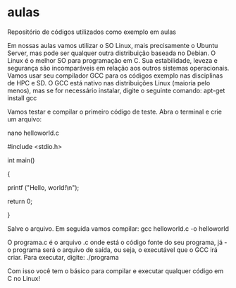 # aulas
Repositório de códigos utilizados como exemplo em aulas

Em nossas aulas vamos utilizar o SO Linux, mais precisamente o Ubuntu Server, mas pode ser qualquer outra distribuição baseada no Debian.
O Linux é o melhor SO para programação em C. Sua estabilidade, leveza e segurança são incomparáveis em relação aos outros sistemas operacionais.
Vamos usar seu compilador  GCC para os códigos exemplo nas disciplinas de HPC e SD.
O GCC está nativo nas distribuições Linux (maioria pelo menos), mas se for necessário instalar,  digite o seguinte comando:  apt-get install gcc

Vamos testar e compilar o primeiro código de teste. Abra o terminal e crie um arquivo:

nano helloworld.c

#include <stdio.h>

int main()

{

printf ("Hello, world!\n");

return 0;

}


Salve o arquivo.
Em seguida vamos compilar:  gcc helloworld.c  -o  helloworld

O programa.c é o arquivo .c onde está o código fonte do seu programa, já -o programa será o arquivo de saída, ou seja, o executável que o GCC irá criar.
Para executar, digite: ./programa

Com isso você tem o básico para compilar e executar qualquer código em C no Linux!
